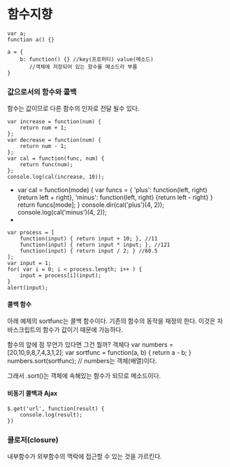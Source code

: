 # 함수지향

    var a;
    function a() {}

    a = {
        b: function() {} //key(프로퍼티) value(메소드)
           //객체에 저장되어 있는 함수를 메소드라 부름
    }
### 값으로서의 함수와 콜백
함수는 값이므로 다른 함수의 인자로 전달 될수 있다.

    var increase = function(num) {
        return num + 1;
    };
    var decrease = function(num) {
        return num - 1;
    };
    var cal = function(func, num) {
        return func(num);
    };
    console.log(cal(increase, 10));
-
    var cal = function(mode) {
        var funcs = {
            'plus': function(left, right) {return left + right},
            'minus': function(left, right) {return left - right}
        }
        return funcs[mode];
    }
    console.dir(cal('plus')(4, 2));
    console.log(cal('minus')(4, 2));
-

    var process = [
        function(input) { return input + 10; }, //11
        function(input) { return input * input; }, //121
        function(input) { return input / 2; } //60.5
    ];
    var input = 1;
    for( var i = 0; i < process.length; i++ ) {
        input = process[i](input);
    }
    alert(input);

#### 콜백 함수
아래 예제의 sortfunc는 콜백 함수이다. 기존의 함수의 동작을 재정의 한다.
이것은 자바스크립트의 함수가 값이기 때문에 가능하다.

함수의 앞에 점 무언가 있다면 그건 뭘까? 객체다
    var numbers = [20,10,9,8,7,4,3,1,2];
    var sortfunc = function(a, b) {
        return a - b;
    }
    numbers.sort(sortfunc); // numbers는 객체(배열)이다.

그래서 .sort()는 객체에 속해있는 함수가 되므로 메소드이다.

#### 비동기 콜백과 Ajax

    $.get('url', function(result) {
        console.log(result);
    })

### 클로저(closure)
내부함수가 외부함수의 맥락에 접근할 수 있는 것을 가르킨다.
